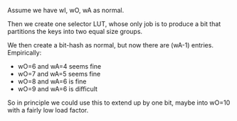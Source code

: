 Assume we have wI, wO, wA as normal.

Then we create one selector LUT, whose only job is to produce
a bit that partitions the keys into two equal size groups.

We then create a bit-hash as normal, but now there are (wA-1)
entries. Empirically:
- wO=6 and wA=4 seems fine
- wO=7 and wA=5 seems fine
- wO=8 and wA=6 is fine
- wO=9 and wA=6 is difficult

So in principle we could use this to extend up by one bit,
maybe into wO=10 with a fairly low load factor.